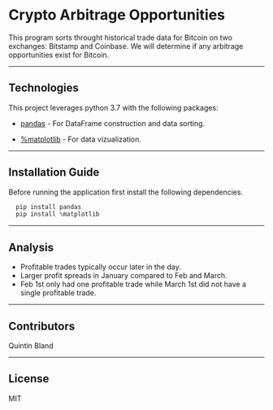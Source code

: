 # Crypto Arbitrage Opportunities

This program sorts throught historical trade data for Bitcoin on two exchanges: Bitstamp and Coinbase. We will determine if any arbitrage opportunities exist for Bitcoin.

---

## Technologies

This project leverages python 3.7 with the following packages:

* [pandas](https://github.com/pandas-dev/pandas) - For DataFrame construction and data sorting.

* [%matplotlib](https://github.com/matplotlib/matplotlib) - For data vizualization.

---

## Installation Guide

Before running the application first install the following dependencies.

```python
  pip install pandas
  pip install %matplotlib
```

---

## Analysis

* Profitable trades typically occur later in the day. 
* Larger profit spreads in January compared to Feb and March. 
* Feb 1st only had one profitable trade while March 1st did not have a single profitable trade. 


---

## Contributors

Quintin Bland

---

## License

MIT